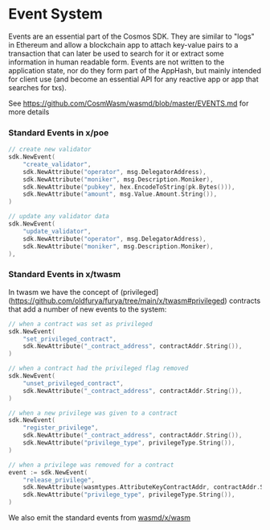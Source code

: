 # Event System

Events are an essential part of the Cosmos SDK. They are similar to "logs" in Ethereum and allow a blockchain
app to attach key-value pairs to a transaction that can later be used to search for it or extract some information
in human readable form. Events are not written to the application state, nor do they form part of the AppHash,
but mainly intended for client use (and become an essential API for any reactive app or app that searches for txs).

See https://github.com/CosmWasm/wasmd/blob/master/EVENTS.md for more details


### Standard Events in x/poe
```go
// create new validator
sdk.NewEvent(
    "create_validator",
    sdk.NewAttribute("operator", msg.DelegatorAddress),
    sdk.NewAttribute("moniker", msg.Description.Moniker),
    sdk.NewAttribute("pubkey", hex.EncodeToString(pk.Bytes())),
    sdk.NewAttribute("amount", msg.Value.Amount.String()),
)

// update any validator data
sdk.NewEvent(
    "update_validator",
    sdk.NewAttribute("operator", msg.DelegatorAddress),
    sdk.NewAttribute("moniker", msg.Description.Moniker),
),

```

### Standard Events in x/twasm
In twasm we have the concept of (privileged](https://github.com/oldfurya/furya/tree/main/x/twasm#privileged) contracts that
add a number of new events to the system:

```go
// when a contract was set as privileged
sdk.NewEvent(
    "set_privileged_contract",
    sdk.NewAttribute("_contract_address", contractAddr.String()),
)

// when a contract had the privileged flag removed
sdk.NewEvent(
    "unset_privileged_contract",
    sdk.NewAttribute("_contract_address", contractAddr.String()),
)

// when a new privilege was given to a contract
sdk.NewEvent(
    "register_privilege",
    sdk.NewAttribute("_contract_address", contractAddr.String()),
    sdk.NewAttribute("privilege_type", privilegeType.String()),
)

// when a privilege was removed for a contract
event := sdk.NewEvent(
    "release_privilege",
    sdk.NewAttribute(wasmtypes.AttributeKeyContractAddr, contractAddr.String()),
    sdk.NewAttribute("privilege_type", privilegeType.String()),
)
```
We also emit the standard events from [wasmd/x/wasm](https://github.com/CosmWasm/wasmd/blob/master/EVENTS.md#standard-events-in-xwasm)
